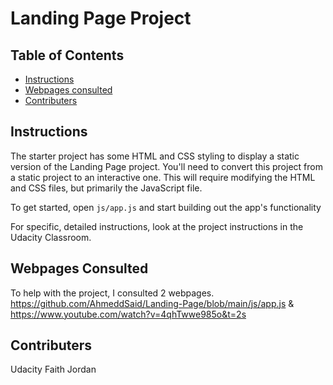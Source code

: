# Landing Page Project

## Table of Contents

* [Instructions](#instructions)
* [Webpages consulted](#https://github.com/faithjordan/landing_page/blob/master/README.md#webpages-consulted)
* [Contributers](#contributers)

## Instructions

The starter project has some HTML and CSS styling to display a static version of the Landing Page project. You'll need to convert this project from a static project to an interactive one. This will require modifying the HTML and CSS files, but primarily the JavaScript file.

To get started, open `js/app.js` and start building out the app's functionality

For specific, detailed instructions, look at the project instructions in the Udacity Classroom.

## Webpages Consulted

To help with the project, I consulted 2 webpages.
https://github.com/AhmeddSaid/Landing-Page/blob/main/js/app.js & 
https://www.youtube.com/watch?v=4qhTwwe985o&t=2s

## Contributers

Udacity
Faith Jordan
 
